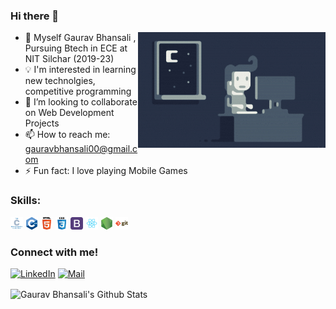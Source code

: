 ### Hi there 👋

<img alt="Night Coding" src="https://raw.githubusercontent.com/AVS1508/AVS1508/master/assets/Night-Coding.gif" align="right"/>
<!--- <img align="right" alt="GIF" src="https://media.giphy.com/media/836HiJc7pgzy8iNXCn/giphy.gif" /> --->  
   
- 🔭 Myself Gaurav Bhansali , Pursuing Btech in ECE at NIT Silchar (2019-23)
- 💡 I'm interested in learning new technolgies, competitive programming
- 👯 I’m looking to collaborate on Web Development Projects
- 📫 How to reach me: gauravbhansali00@gmail.com
- ⚡ Fun fact: I love playing Mobile Games

### Skills:  

<code><img height="20" src="https://raw.githubusercontent.com/github/explore/80688e429a7d4ef2fca1e82350fe8e3517d3494d/topics/c/c.png"></code>
<code><img height="20" src="https://raw.githubusercontent.com/github/explore/80688e429a7d4ef2fca1e82350fe8e3517d3494d/topics/cpp/cpp.png"></code>
<code><img height="20" src="https://raw.githubusercontent.com/github/explore/80688e429a7d4ef2fca1e82350fe8e3517d3494d/topics/html/html.png"></code>
<code><img height="20" src="https://raw.githubusercontent.com/github/explore/80688e429a7d4ef2fca1e82350fe8e3517d3494d/topics/css/css.png"></code>
<code><img height="20" src="https://raw.githubusercontent.com/github/explore/80688e429a7d4ef2fca1e82350fe8e3517d3494d/topics/bootstrap/bootstrap.png"></code>
<code><img height="20" src="https://raw.githubusercontent.com/github/explore/80688e429a7d4ef2fca1e82350fe8e3517d3494d/topics/react/react.png"></code>
<code><img height="20" src="https://raw.githubusercontent.com/github/explore/80688e429a7d4ef2fca1e82350fe8e3517d3494d/topics/nodejs/nodejs.png"></code>
<code><img height="20" src="https://raw.githubusercontent.com/github/explore/80688e429a7d4ef2fca1e82350fe8e3517d3494d/topics/git/git.png"></code>

### Connect with me!

[![LinkedIn](https://img.shields.io/badge/LinkedIn-Gaurav%20Bhansali-blue)](https://www.linkedin.com/in/gaurav-bhansali-807464193/)
[![Mail](https://img.shields.io/badge/Mail-gauravbhansali00%40gmail.com-red)](gauravbhansali00@gmail.com)

<img align="center" src="https://github-readme-stats.vercel.app/api?username=gaurav-bhansali&include_all_commits=true&count_private=true&show_icons=true&line_height=20&title_color=7A7ADB&icon_color=2234AE&text_color=D3D3D3&bg_color=0,000000,130F40" alt="Gaurav Bhansali's Github Stats">
